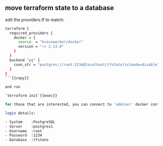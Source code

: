 ## move terraform state to a database

edit the providers.tf to match:

```sh
terraform {
  required_providers {
    docker = {
      source  = "kreuzwerker/docker"
      version = "~> 2.13.0"
    }
  }
  backend "pg" {
    conn_str = "postgres://root:1234@localhost/tfstate?sslmode=disable"
  }
}
```{{copy}}

and run 

`terraform init`{{exec}}

for those that are interested, you can connect to 'adminer' docker container on port 8088 {{TRAFFIC_HOST1_8088}} and view the sql db with the terraform data:

login details:

- System	:PostgreSQL
- Server	:postgres1
- Username	:root
- Password	:1234
- Database	:tfstate

